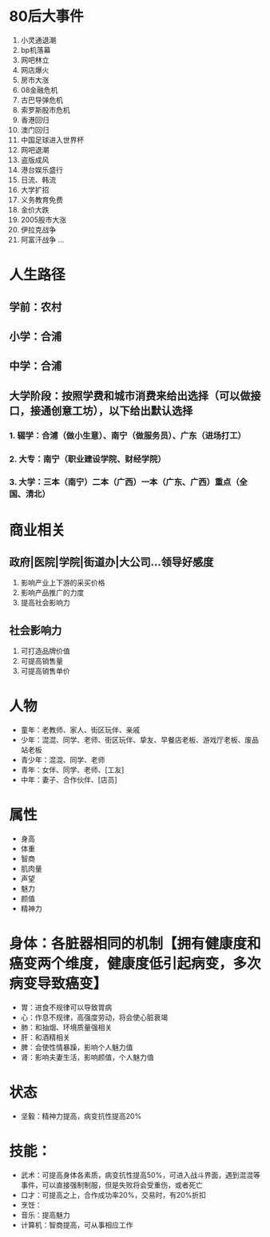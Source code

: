 # 80后大事件
1. 小灵通退潮
2. bp机落幕
3. 网吧林立
4. 网店爆火
5. 房市大涨
6. 08金融危机
7. 古巴导弹危机
8. 索罗斯股市危机
9. 香港回归
10. 澳门回归
11. 中国足球进入世界杯
12. 网吧退潮
13. 盗版成风
14. 港台娱乐盛行
15. 日流、韩流
16. 大学扩招
17. 义务教育免费
18. 金价大跌
19. 2005股市大涨
20. 伊拉克战争
21. 阿富汗战争
...

# 人生路径
## 学前：农村
## 小学：合浦
## 中学：合浦
## 大学阶段：按照学费和城市消费来给出选择（可以做接口，接通创意工坊），以下给出默认选择
### 1. 辍学：合浦（做小生意）、南宁（做服务员）、广东（进场打工）
### 2. 大专：南宁（职业建设学院、财经学院）
### 3. 大学：三本（南宁）二本（广西）一本（广东、广西）重点（全国、清北）

# 商业相关
## 政府|医院|学院|街道办|大公司...领导好感度
1. 影响产业上下游的采买价格
2. 影响产品推广的力度
3. 提高社会影响力

## 社会影响力
1. 可打造品牌价值
2. 可提高销售量
3. 可提高销售单价

# 人物
- 童年：老教师、家人、街区玩伴、亲戚
- 少年：混混、同学、老师、街区玩伴、挚友、早餐店老板、游戏厅老板、废品站老板
- 青少年：混混、同学、老师
- 青年：女伴、同学、老师、[工友]
- 中年：妻子、合作伙伴、[店员]

# 属性
- 身高
- 体重
- 智商
- 肌肉量
- 声望
- 魅力
- 颜值
- 精神力

# 身体：各脏器相同的机制【拥有健康度和癌变两个维度，健康度低引起病变，多次病变导致癌变】
- 胃：进食不规律可以导致胃病
- 心：作息不规律，高强度劳动，将会使心脏衰竭
- 肺：和抽烟、环境质量强相关
- 肝：和酒精相关
- 脾：会使性情暴躁，影响个人魅力值
- 肾：影响夫妻生活，影响颜值，个人魅力值

# 状态
- 坚毅：精神力提高，病变抗性提高20%

# 技能：
- 武术：可提高身体各素质，病变抗性提高50%，可进入战斗界面，遇到混混等事件，可以直接强制制服，但是失败将会受重伤，或者死亡
- 口才：可提高之上，合作成功率20%，交易时，有20%折扣
- 烹饪：
- 音乐：提高魅力
- 计算机：智商提高，可从事相应工作
